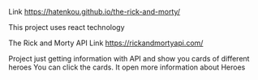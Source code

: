 Link https://hatenkou.github.io/the-rick-and-morty/

This project uses react technology


The Rick and Morty API Link https://rickandmortyapi.com/


Project just getting information with API and show you cards of different heroes
You can click the cards. It open more information about Heroes
